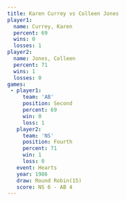 ```yaml
---
title: Karen Currey vs Colleen Jones
player1:              
  name: Currey, Karen 
  percent: 69         
  wins: 0             
  losses: 1           
player2:              
  name: Jones, Colleen
  percent: 71         
  wins: 1             
  losses: 0           
games:
 - player1:          
     team: 'AB'      
     position: Second
     percent: 69     
     win: 0          
     loss: 1         
   player2:          
     team: 'NS'      
     position: Fourth
     percent: 71     
     win: 1          
     loss: 0         
   event: Hearts        
   year: 1986           
   draw: Round Robin(15)
   score: NS 6 - AB 4   
---
```

